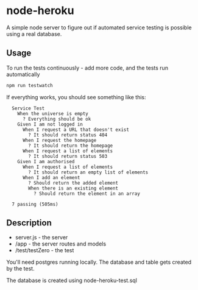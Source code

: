 # node-heroku

A simple node server to figure out if automated service testing is possible using a real database.

## Usage

To run the tests continuously - add more code, and the tests run automatically

```bash
npm run testwatch
```
If everything works, you should see something like this:
```
  Service Test
    When the universe is empty
      ? Everything should be ok
    Given I am not logged in
      When I request a URL that doesn't exist
        ? It should return status 404
      When I request the homepage
        ? It should return the homepage
      When I request a list of elements
        ? It should return status 503
    Given I am authorised
      When I request a list of elements
        ? It should return an empty list of elements
      When I add an element
        ? Should return the added element
        When there is an existing element
          ? Should return the element in an array

  7 passing (505ms)
```

## Description

- server.js - the server
- /app - the server routes and models
- /test/testZero - the test

You'll need postgres running locally. The database and table gets created by the test.

The database is created using node-heroku-test.sql
